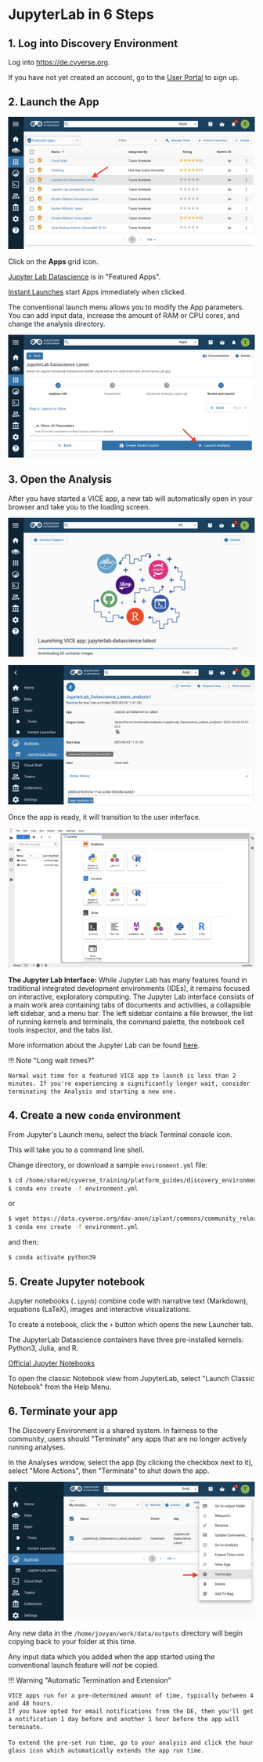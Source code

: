 # JupyterLab in 6 Steps

## 1. Log into Discovery Environment

Log into <https://de.cyverse.org>.

If you have not yet created an account, go to the [User Portal](https://user.cyverse.org) to sign up.

## 2. Launch the App

[![jupyter_1]][jupyter_1]

  [jupyter_1]: ../../assets/de/jupyter_1.png

Click on the **Apps** grid icon.

[Jupyter Lab Datascience](https://de.cyverse.org/apps/de/cc77b788-bc45-11eb-9934-008cfa5ae621/launch) is in "Featured Apps".

[Instant Launches](https://de.cyverse.org/instantlaunches) start Apps immediately when clicked.

The conventional launch menu allows you to modify the App parameters. You can add input data, increase the amount of RAM or CPU cores, and change the analysis directory.

[![jupyter_2]][jupyter_2]

  [jupyter_2]: ../../assets/de/jupyter_2.png

## 3. Open the Analysis

After you have started a VICE app, a new tab will automatically open in your browser and take you to the loading screen.

[![jupyter_3]][jupyter_3]

  [jupyter_3]: ../../assets/de/jupyter_3.png

[![jupyter_4]][jupyter_4]

  [jupyter_4]: ../../assets/de/jupyter_4.png

Once the app is ready, it will transition to the user interface. 

[![jupyter_5]][jupyter_5]

  [jupyter_5]: ../../assets/de/jupyter_5.png

**The Jupyter Lab Interface:** 
While Jupyter Lab has many features found in traditional integrated development environments (IDEs), it remains focused on interactive, exploratory computing. 
The Jupyter Lab interface consists of a main work area containing tabs of documents and activities, a collapsible left sidebar, and a menu bar.
The left sidebar contains a file browser, the list of running kernels and terminals, the command palette, the notebook cell tools inspector, and the tabs list.

More information about the Jupyter Lab can be found [here](https://jupyterlab.readthedocs.io/en/stable/user/interface.html).

!!! Note "Long wait times?"
  
    Normal wait time for a featured VICE app to launch is less than 2 minutes. If you're experiencing a significantly longer wait, consider terminating the Analysis and starting a new one.

## 4. Create a new `conda` environment

From Jupyter's Launch menu, select the black Terminal console icon.

This will take you to a command line shell.

Change directory, or download a sample `environment.yml` file:

```bash 
$ cd /home/shared/cyverse_training/platform_guides/discovery_environment/jupyterlab/
$ conda env create -f environment.yml
```

or

```bash
$ wget https://data.cyverse.org/dav-anon/iplant/commons/community_released/cyverse_training/platform_guides/discovery_environment/jupyterlab/environment.yml
$ conda env create -f environment.yml
```

and then:

```bash
$ conda activate python39 
```

## 5. Create Jupyter notebook

Jupyter notebooks (`.ipynb`) combine code with narrative text (Markdown), equations (LaTeX), images and interactive visualizations.

To create a notebook, click the `+` button which opens the new Launcher tab.

The JupyterLab Datascience containers have three pre-installed kernels: Python3, Julia, and R.

[Official Jupyter Notebooks](https://jupyterlab.readthedocs.io/en/stable/user/notebook.html)

To open the classic Notebook view from JupyterLab, select "Launch Classic Notebook" from the Help Menu.

## 6. Terminate your app

The Discovery Environment is a shared system. In fairness to the community, users should "Terminate" any apps that
are no longer actively running analyses.

In the Analyses window, select the app (by clicking the checkbox next to it), select "More Actions", then "Terminate" to shut down the app.

[![jupyter_7]][jupyter_7]

  [jupyter_7]: ../../assets/de/jupyter_7.png



Any new data in the `/home/jovyan/work/data/outputs` directory will begin copying back to your folder at this time.

Any input data which you added when the app started using the conventional launch feature will *not* be copied.

!!! Warning "Automatic Termination and Extension"

    VICE apps run for a pre-determined amount of time, typically between 4 and 48 hours. 
    If you have opted for email notifications from the DE, then you'll get a notification 1 day before and another 1 hour before the app will terminate. 
    
    To extend the pre-set run time, go to your analysis and click the hour glass icon which automatically extends the app run time.
